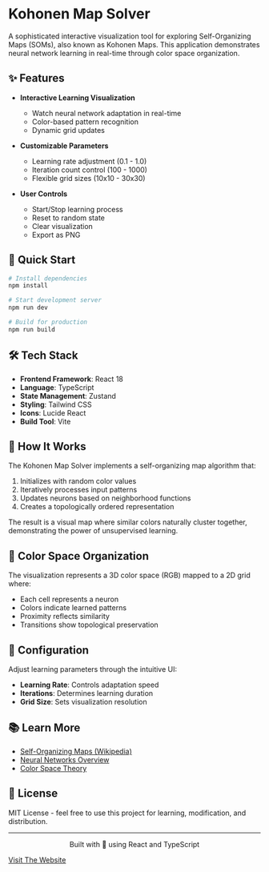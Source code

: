 # Kohonen Map Solver

A sophisticated interactive visualization tool for exploring Self-Organizing Maps (SOMs), also known as Kohonen Maps. This application demonstrates neural network learning in real-time through color space organization.

## ✨ Features

- **Interactive Learning Visualization**
  - Watch neural network adaptation in real-time
  - Color-based pattern recognition
  - Dynamic grid updates

- **Customizable Parameters**
  - Learning rate adjustment (0.1 - 1.0)
  - Iteration count control (100 - 1000)
  - Flexible grid sizes (10x10 - 30x30)

- **User Controls**
  - Start/Stop learning process
  - Reset to random state
  - Clear visualization
  - Export as PNG

## 🚀 Quick Start

```bash
# Install dependencies
npm install

# Start development server
npm run dev

# Build for production
npm run build
```

## 🛠️ Tech Stack

- **Frontend Framework**: React 18
- **Language**: TypeScript
- **State Management**: Zustand
- **Styling**: Tailwind CSS
- **Icons**: Lucide React
- **Build Tool**: Vite

## 🧠 How It Works

The Kohonen Map Solver implements a self-organizing map algorithm that:

1. Initializes with random color values
2. Iteratively processes input patterns
3. Updates neurons based on neighborhood functions
4. Creates a topologically ordered representation

The result is a visual map where similar colors naturally cluster together, demonstrating the power of unsupervised learning.

## 🎨 Color Space Organization

The visualization represents a 3D color space (RGB) mapped to a 2D grid where:
- Each cell represents a neuron
- Colors indicate learned patterns
- Proximity reflects similarity
- Transitions show topological preservation

## 🔧 Configuration

Adjust learning parameters through the intuitive UI:

- **Learning Rate**: Controls adaptation speed
- **Iterations**: Determines learning duration
- **Grid Size**: Sets visualization resolution

## 📚 Learn More

- [Self-Organizing Maps (Wikipedia)](https://en.wikipedia.org/wiki/Self-organizing_map)
- [Neural Networks Overview](https://en.wikipedia.org/wiki/Neural_network)
- [Color Space Theory](https://en.wikipedia.org/wiki/Color_space)

## 📝 License

MIT License - feel free to use this project for learning, modification, and distribution.

---

<div align="center">
  Built with 💜 using React and TypeScript
</div>

[Visit The Website](https://hadi78s.netlify.app/)

